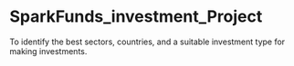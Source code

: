 # SparkFunds_investment_Project
To identify the best sectors, countries, and a suitable investment type for making investments.
